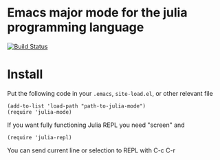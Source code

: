 # Emacs major mode for the julia programming language

[![Build Status](https://travis-ci.org/JuliaEditorSupport/julia-emacs.svg?branch=master)](https://travis-ci.org/JuliaEditorSupport/julia-emacs)

# Install

Put the following code in your `.emacs`, `site-load.el`, or other relevant file

```elisp
(add-to-list 'load-path "path-to-julia-mode")
(require 'julia-mode)
```

If you want fully functioning Julia REPL you need "screen" and

```elisp
(require 'julia-repl)
```

You can send current line or selection to REPL with C-c C-r
